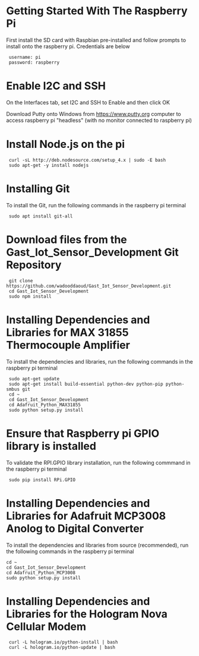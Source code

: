 # Getting Started With The Raspberry Pi
First install the SD card with Raspbian pre-installed and follow prompts to install onto the raspberry pi. Credentials are below

     username: pi
     password: raspberry

# Enable I2C and SSH
On the Interfaces tab, set I2C and SSH to Enable and then click OK


Download Putty onto Windows from https://www.putty.org computer to access raspberry pi "headless" (with no monitor connected to raspberry pi)

# Install Node.js on the pi

     curl -sL http://deb.nodesource.com/setup_4.x | sudo -E bash
     sudo apt-get -y install nodejs


# Installing Git
To install the Git, run the following commands in the raspberry pi terminal

     sudo apt install git-all


# Download files from the Gast_Iot_Sensor_Development Git Repository

     git clone https://github.com/wadooddaoud/Gast_Iot_Sensor_Development.git
     cd Gast_Iot_Sensor_Development
     sudo npm install


# Installing Dependencies and Libraries for MAX 31855 Thermocouple Amplifier
To install the dependencies and libraries, run the following commands in the raspberry pi terminal

     sudo apt-get update
     sudo apt-get install build-essential python-dev python-pip python-smbus git
     cd ~
     cd Gast_Iot_Sensor_Development
     cd Adafruit_Python_MAX31855
     sudo python setup.py install

# Ensure that Raspberry pi GPIO library is installed
To validate the RPI.GPIO library installation, run the following commmand in the raspberry pi terminal
     
     sudo pip install RPi.GPIO


# Installing Dependencies and Libraries for Adafruit MCP3008 Anolog to Digital Converter
To install the dependencies and libraries from source (recommended), run the following commands in the raspberry pi terminal

    cd ~
    cd Gast_Iot_Sensor_Development
    cd Adafruit_Python_MCP3008
    sudo python setup.py install

# Installing Dependencies and Libraries for the Hologram Nova Cellular Modem

     curl -L hologram.io/python-install | bash
     curl -L hologram.io/python-update | bash